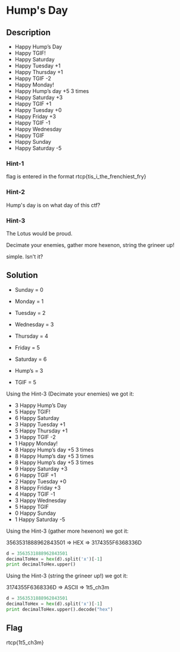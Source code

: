 # Hump's Day

## Description

* Happy Hump’s Day
* Happy TGIF!
* Happy Saturday
* Happy Tuesday +1
* Happy Thursday +1
* Happy TGIF -2
* Happy Monday!
* Happy Hump’s day +5 3 times
* Happy Saturday +3
* Happy TGIF +1
* Happy Tuesday +0
* Happy Friday +3
* Happy TGIF -1
* Happy Wednesday
* Happy TGIF
* Happy Sunday
* Happy Saturday -5

### Hint-1

flag is entered in the format 
rtcp{tis_i_the_frenchiest_fry}

### Hint-2

Hump's day is on what day of this ctf?

### Hint-3

The Lotus would be proud.

Decimate your enemies, gather more hexenon, string the grineer up!

simple. Isn't it?

## Solution

* Sunday = 0
* Monday = 1
* Tuesday = 2
* Wednesday = 3
* Thursday = 4
* Friday = 5
* Saturday = 6

* Hump’s = 3
* TGIF = 5

Using the Hint-3 (Decimate your enemies) we got it:

* 3 Happy Hump’s Day
* 5 Happy TGIF!
* 6 Happy Saturday
* 3 Happy Tuesday +1
* 5 Happy Thursday +1
* 3 Happy TGIF -2
* 1 Happy Monday!
* 8 Happy Hump’s day +5 3 times
* 8 Happy Hump’s day +5 3 times
* 8 Happy Hump’s day +5 3 times
* 9 Happy Saturday +3
* 6 Happy TGIF +1
* 2 Happy Tuesday +0
* 8 Happy Friday +3
* 4 Happy TGIF -1
* 3 Happy Wednesday
* 5 Happy TGIF
* 0 Happy Sunday
* 1 Happy Saturday -5

Using the Hint-3 (gather more hexenon) we got it:

3563531888962843501 => HEX => 3174355F6368336D

```python
d = 3563531888962843501
decimalToHex = hex(d).split('x')[-1]
print decimalToHex.upper()
```

Using the Hint-3 (string the grineer up!) we got it:

3174355F6368336D => ASCII => 1t5_ch3m

```python
d = 3563531888962843501
decimalToHex = hex(d).split('x')[-1]
print decimalToHex.upper().decode("hex")
```

## Flag

rtcp{1t5_ch3m}
